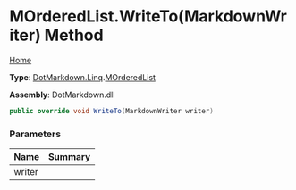# MOrderedList\.WriteTo\(MarkdownWriter\) Method

[Home](../../../../README.md)

**Type**: [DotMarkdown.Linq](../../README.md)\.[MOrderedList](../README.md)

**Assembly**: DotMarkdown\.dll

```csharp
public override void WriteTo(MarkdownWriter writer)
```

### Parameters

| Name | Summary |
| ---- | ------- |
| writer | |

